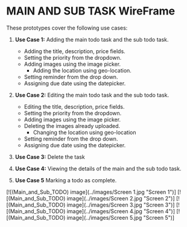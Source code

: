 # MAIN AND SUB TASK WireFrame #

These prototypes cover the following use cases:

1. **Use Case 1:**
   Adding the main todo task and the sub todo task.
	
	* Adding the title, description, price fields.
	* Setting the priority from the dropdown.
	* Adding images using the image picker.
        * Adding the location using geo-location.
	* Setting reminder from the drop down.
	* Assigning due date using the datepicker.

2. **Use Case 2:**
   Editing the main todo task and the sub todo task.
	
	* Editing the title, description, price fields.
	* Setting the priority from the dropdown.
	* Adding images using the image picker.
	* Deleting the images already uploaded.
        * Changing the location using geo-location
	* Setting reminder from the drop down.
	* Assigning due date using the datepicker.

3. **Use Case 3:**
   Delete the task

4. **Use Case 4:**
   Viewing the details of the main and the sub todo task.

5. **Use Case 5**
   Marking a todo as complete.

[![(Main_and_Sub_TODO) image](../images/Screen 1.jpg "Screen 1")]
[![(Main_and_Sub_TODO) image](../images/Screen 2.jpg "Screen 2")]
[![(Main_and_Sub_TODO) image](../images/Screen 3.jpg "Screen 3")]
[![(Main_and_Sub_TODO) image](../images/Screen 4.jpg "Screen 4")]
[![(Main_and_Sub_TODO) image](../images/Screen 5.jpg "Screen 5")]